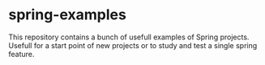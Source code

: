 # spring-examples
This repository contains a bunch of usefull examples of Spring projects. Usefull for a start point of new projects or to study and test a single spring feature.
